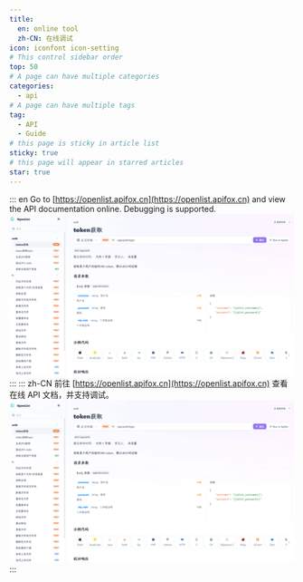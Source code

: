 ```yaml
---
title:
  en: online tool
  zh-CN: 在线调试
icon: iconfont icon-setting
# This control sidebar order
top: 50
# A page can have multiple categories
categories:
  - api
# A page can have multiple tags
tag:
  - API
  - Guide
# this page is sticky in article list
sticky: true
# this page will appear in starred articles
star: true
---
```


::: en
Go to [https://openlist.apifox.cn](https://openlist.apifox.cn) and view the API documentation online. Debugging is supported.
![apifox](/img/api/apifox.png)
:::
::: zh-CN
前往 [https://openlist.apifox.cn](https://openlist.apifox.cn) 查看在线 API 文档，并支持调试。
![apifox](/img/api/apifox.png)
:::
